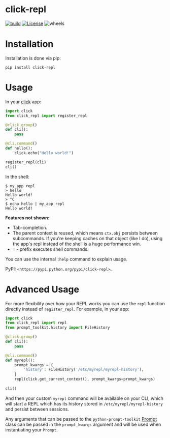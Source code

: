 click-repl
===

[![build](https://travis-ci.org/click-contrib/click-repl.svg?branch=master)](https://travis-ci.org/click-contrib/click-repl)
[![License](https://img.shields.io/pypi/l/click-repl?label=License)](https://github.com/GhostOps77/click-repl/blob/GhostOps77-patch-1/LICENSE)
![wheels](https://img.shields.io/piwheels/v/click-repl?label=wheel)

Installation
===

Installation is done via pip:
```
pip install click-repl
```
Usage
===

In your [click](http://click.pocoo.org/) app:

```py
import click
from click_repl import register_repl

@click.group()
def cli():
    pass

@cli.command()
def hello():
    click.echo("Hello world!")

register_repl(cli)
cli()
```
In the shell:
```
$ my_app repl
> hello
Hello world!
> ^C
$ echo hello | my_app repl
Hello world!
```
**Features not shown:**

- Tab-completion.
- The parent context is reused, which means `ctx.obj` persists between
  subcommands. If you're keeping caches on that object (like I do), using the
  app's repl instead of the shell is a huge performance win.
- `!` - prefix executes shell commands.

You can use the internal `:help` command to explain usage.

PyPI: `<https://pypi.python.org/pypi/click-repl>`_

Advanced Usage
===

For more flexibility over how your REPL works you can use the `repl` function
directly instead of `register_repl`. For example, in your app:

```py
import click
from click_repl import repl
from prompt_toolkit.history import FileHistory

@click.group()
def cli():
    pass

@cli.command()
def myrepl():
    prompt_kwargs = {
        'history': FileHistory('/etc/myrepl/myrepl-history'),
    }
    repl(click.get_current_context(), prompt_kwargs=prompt_kwargs)
    
cli()
```
And then your custom `myrepl` command will be available on your CLI, which
will start a REPL which has its history stored in
`/etc/myrepl/myrepl-history` and persist between sessions.

Any arguments that can be passed to the `python-prompt-toolkit` [Prompt](http://python-prompt-toolkit.readthedocs.io/en/stable/pages/reference.html?prompt_toolkit.shortcuts.Prompt#prompt_toolkit.shortcuts.Prompt) class
can be passed in the `prompt_kwargs` argument and will be used when
instantiating your `Prompt`.
